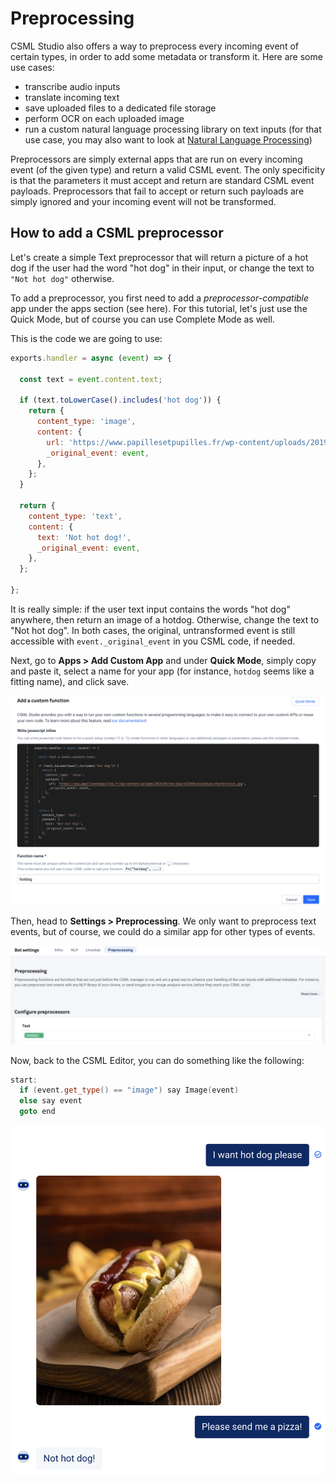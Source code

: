 # Preprocessing

CSML Studio also offers a way to preprocess every incoming event of certain types, in order to add some metadata or transform it. Here are some use cases:

* transcribe audio inputs
* translate incoming text
* save uploaded files to a dedicated file storage
* perform OCR on each uploaded image
* run a custom natural language processing library on text inputs \(for that use case, you may also want to look at [Natural Language Processing](../nlp/)\)

Preprocessors are simply external apps that are run on every incoming event \(of the given type\) and return a valid CSML event. The only specificity is that the parameters it must accept and return are standard CSML event payloads. Preprocessors that fail to accept or return such payloads are simply ignored and your incoming event will not be transformed.

## How to add a CSML preprocessor

Let's create a simple Text preprocessor that will return a picture of a hot dog if the user had the word "hot dog" in their input, or change the text to `"Not hot dog"`  otherwise.

To add a preprocessor, you first need to add a _preprocessor-compatible_ app under the apps section \(see here\). For this tutorial, let's just use the Quick Mode, but of course you can use Complete Mode as well.

This is the code we are going to use:

```javascript
exports.handler = async (event) => {

  const text = event.content.text;

  if (text.toLowerCase().includes('hot dog')) {
    return {
      content_type: 'image',
      content: {
        url: 'https://www.papillesetpupilles.fr/wp-content/uploads/2019/04/Hot-dog-%C2%A9nikolaskus-shutterstock.jpg',
        _original_event: event,
      },
    };
  }

  return {
    content_type: 'text',
    content: {
      text: 'Not hot dog!',
      _original_event: event,
    },
  };

};

```

It is really simple: if the user text input contains the words "hot dog" anywhere, then return an image of a hotdog. Otherwise, change the text to "Not hot dog". In both cases, the original, untransformed event is still accessible with `event._original_event` in you CSML code, if needed.

Next, go to **Apps &gt; Add Custom App** and under **Quick Mode**, simply copy and paste it, select a name for your app \(for instance, `hotdog` seems like a fitting name\), and click save.

![](../../.gitbook/assets/image%20%2834%29.png)

Then, head to **Settings &gt; Preprocessing**. We only want to preprocess text events, but of course, we could do a similar app for other types of events. 

![](../../.gitbook/assets/image%20%2835%29.png)

Now, back to the CSML Editor, you can do something like the following:

```cpp
start:
  if (event.get_type() == "image") say Image(event)
  else say event
  goto end
```

![](../../.gitbook/assets/image%20%2832%29.png)

